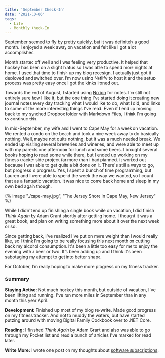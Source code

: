 ```yaml
---
title: 'September Check-In'
date: '2021-10-06'
tags:
  - Life
  - Monthly Check-In
---
```


September seemed to fly by pretty quickly, but it was definitely a good month. I enjoyed a week away on vacation and felt like I got a lot accomplished.
<!-- excerpt -->

Month started off well and I was feeling very productive. It helped that hockey has been on a slight hiatus so I was able to spend more nights at home. I used that time to finish up my blog redesign. I actually just got it deployed and switched over. I'm now using [Netlify](https://netlify.com) to host it and the setup process was pretty easy once I got the kinks ironed out.

Towards the end of August, I started using [Notion](https://www.notion.so/) for notes. I'm still not entirely sure how I like it, but the one thing I've started doing it creating new journal notes every day tracking what I would like to do, what I did, and links to some of the more interesting things I've read. Even if I end up moving back to my synched Dropbox folder with Markdown Files, I think I'm going to continue this.

In mid-September, my wife and I went to Cape May for a week on vacation. We rented a condo on the beach and took a nice week away to do basically nothing. Well, maybe not quite nothing, but it was a much needed break. We ended up visiting several breweries and wineries, and were able to meet up with my parents one afternoon for lunch and some beers. I brought several books hoping to read some while there, but I ended up working on my fitness tracker side project far more than I had planned. It worked out because I was able to get quite a bit done on it. There's still a ways to go, but progress is progress. Yes, I spent a bunch of time programming, but Lauren and I were able to spend the week the way we wanted, so I count that as a fantastic vacation. It was nice to come back home and sleep in my own bed again though.

{% image "./cape-may.jpg", "The Jersey Shore in Cape May, New Jersey" %}

While I didn't end up finishing a single book while on vacation, I did finish _Think Again_ by Adam Grant shortly after getting home. I thought it was a great book, and plan on writing something more about it over the next week or so.

Since getting back, I've realized I've put on more weight than I would really like, so I think I'm going to be really focusing this next month on cutting back my alcohol consumption. It's been a little too easy for me to enjoy the evening with a beer or two. It's been adding up and I think it's been sabotaging my attempt to get into better shape.

For October, I'm really hoping to make more progress on my fitness tracker.

### Summary

**Staying Active:** Not much hockey this month, but outside of vacation, I've been lifting and running. I've run more miles in September than in any month this year April.

**Development:** Finished up most of my blog re-write. Made good progress on my fitness tracker. And not to muddy the waters, but have started putzing around with moving Digital Family Cookbook over to .NET Core.

**Reading:** I finished _Think Again_ by Adam Grant and also was able to go through my Pocket list and read a bunch of articles I've marked for read later.

**Write More:** I wrote one post on my thoughts about [software subscriptions](https://kpwags.com/2021/09/04/on-software-subscriptions.html).
